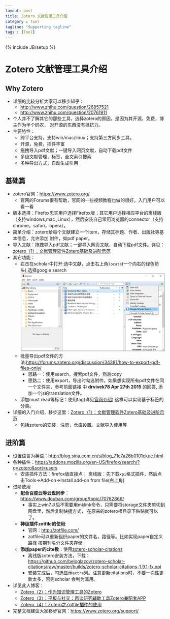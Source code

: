 ```yaml
---
layout: post
title: Zotero 文献管理工具介绍
category : Tool
tagline: "Supporting tagline"
tags : [Tool]
---
```

{% include JB/setup %}
# Zotero 文献管理工具介绍

## Why Zotero
- 详细的比较分析大家可以移步知乎：
  + <http://www.zhihu.com/question/26857521>
  + <http://www.zhihu.com/question/20761911>
- 个人并不了解其它的那些工具，选择zotero的原因，是因为其开源，免费，博主作为半个码农，
对开源的东西没有抵抗力。
- 主要特性：
  + 跨平台支持，支持win/mac/linux；支持第三方同步工具。
  + 开源，免费，插件丰富
  + 拖拽导入pdf文献；一键导入网页文献，自动下载pdf文件
  + 多级文献管理，标签，全文索引搜索
  + 多种导出方式，自动生成引用

## 基础篇
- zotero官网：<https://www.zotero.org/>
  + 官网的Forums很有帮助，官网的一些视频教程也做的很好。入门用户可以看一看
- 版本选择：Firefox忠实用户选择Firefox版；其它用户选择相应平台的离线版（支持windows,mac
,Linux），然后安装自己常用浏览器的connector（支持chrome，safari，opera）。
- 简单介绍：zotero给每个文献建立一个item，存储其标题、作者、出版社等基本信息，允许添加
附件，如pdf paper。
- 导入文献：拖拽导入pdf文献；一键导入网页文献，自动下载pdf文件。详见：
[zotero（1）：文献管理软件Zotero基础及进阶示范](http://www.yangzhiping.com/tech/zotero1.html)
- 其它功能：
  + 右击在scholar中打开:选中文献，点击右上角`locate`(一个向右的绿色箭头),选择google search
  ![img](/image/zotero/scholar.jpg)
  + 批量导出pdf文件的方法:<https://forums.zotero.org/discussion/34381/how-to-export-pdf-files-only/>
    * 思路一：使用search，搜索pdf文件，然后copy
    * 思路二：使用export，导出时勾选附件。如果想实现所有pdf文件在同一个文件夹，参考前面链接
      中 **drvivek78 Apr 27th 2015** 的回答, 添加一个js的translation文件。
  + 添加must read等标记：使用tag(详见[官网介绍](https://www.zotero.org/support/collections_and_tags))
    这样可以实现基于标签的分类。
- 详细的入门介绍，移步这里：[Zotero（1）：文献管理软件Zotero基础及进阶示范](http://www.yangzhiping.com/tech/zotero1.html)
  + 包括zotero的安装，注册，仓库设置。文献导入使用等

## 进阶篇
- 设置语言为英语：<http://blog.sina.com.cn/s/blog_71c7a26b0101ckue.html>
- 各种插件：<https://addons.mozilla.org/en-US/firefox/search/?q=zotero&sort=users>
   + 安装插件方法：firefox版直接点；
    离线版：先下载`xpi`格式插件，然后点击Tools->Add-on->Install add-on from file(右上角)
- 进阶使用
   + **配合百度云等云盘同步**：<https://www.douban.com/group/topic/70762866/>
     * 事实上win7以后不需要用mklink命令，只需要将storage文件夹剪切到网盘里，然后复制快捷方式，
     在原来的zotero根目录下粘贴就可以了。
   + **神级插件zotfile的使用**:
     * 官网：<http://zotfile.com/>   
     * zotfile可以重新组织paper的文件名，路径等。比如实现paper自定义路径
   按期刊名分文件夹存储
   + **添加paper的cite数**：使用[zotero-scholar-citations](https://addons.mozilla.org/en-US/firefox/addon/zotero-scholar-citations/)
     * 离线版zotero安装方法，下载：<https://github.com/beloglazov/zotero-scholar-citations/raw/master/builds/zotero-scholar-citations-1.9.1-fx.xpi>
     * 安装完成后，勾选显示`extra`列。注意更新citations时，不要一次性更新太多，否则scholar
     会判为滥用。
- 详见此人博客：
   + [Zotero（2）：作为知识管理工具的Zotero](http://www.yangzhiping.com/tech/zotero2.html)
   + [Zotero（3）：平板与社交：再谈研究辅助工具Zotero兼配套APP](http://www.yangzhiping.com/tech/zotero3.html)
   + [Zotero（4）：Zotero之Zotfile插件的使用](http://www.yangzhiping.com/tech/zotero4.html)
- 完整文档建议大家移步官网：<https://www.zotero.org/support/>
